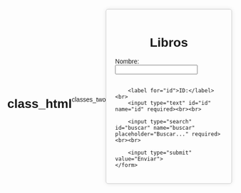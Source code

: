 # class_html
classes_two

<!DOCTYPE html>
<html lang="es">
<head>
    <meta charset="UTF-8">
    <meta name="viewport" content="width=device-width, initial-scale=1.0">
    <title>Formulario de Libros</title>
    <style>
        body {
            display: flex;
            justify-content: center;
            align-items: center;
            height: 100vh;
            margin: 0;
            font-family: Arial, sans-serif;
        }
        form {
            border: 1px solid #ccc;
            padding: 20px;
            border-radius: 5px;
            box-shadow: 0 0 10px rgba(0, 0, 0, 0.1);
        }
        h1 {
            text-align: center;
        }
    </style>
</head>
<body>
    <form>
        <h1>Libros</h1>
        <label for="nombre">Nombre:</label><br>
        <input type="text" id="nombre" name="nombre" required><br><br>
        
        <label for="id">ID:</label><br>
        <input type="text" id="id" name="id" required><br><br>
        
        <input type="search" id="buscar" name="buscar" placeholder="Buscar..." required><br><br>
        
        <input type="submit" value="Enviar">
    </form>
</body>
</html>

